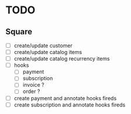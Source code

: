 # TODO

## Square

- [ ] create/update customer
- [ ] create/update catalog items
- [ ] create/update catalog recurrency items
- [ ] hooks
  - [ ] payment
  - [ ] subscription
  - [ ] invoice ?
  - [ ] order ?

- [ ] create payment and annotate hooks fireds
- [ ] create subscription and annotate hooks fireds
